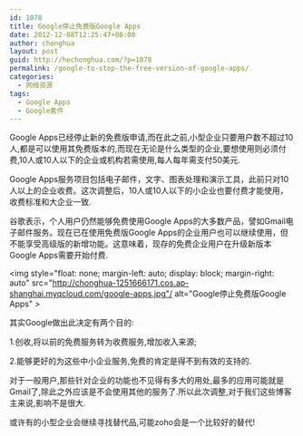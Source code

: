 ```yaml
---
id: 1078
title: Google停止免费版Google Apps
date: 2012-12-08T12:25:47+08:00
author: chonghua
layout: post
guid: http://hechonghua.com/?p=1078
permalink: /google-to-stop-the-free-version-of-google-apps/
categories:
  - 网络资源
tags:
  - Google Apps
  - Google套件
---
```

Google Apps已经停止新的免费版申请,而在此之前,小型企业只要用户数不超过10人,都是可以使用其免费版本的,而现在无论是什么类型的企业,要想使用则必须付费,10人或10人以下的企业或机构若需使用,每人每年需支付50美元.

Google Apps服务项目包括电子邮件，文字、图表处理和演示工具，此前只对10人以上的企业收费。这次调整后，10人或10人以下的小企业也要付费才能使用，收费标准和大企业一致.

<!--more-->

谷歌表示，个人用户仍然能够免费使用Google Apps的大多数产品，譬如Gmail电子邮件服务。现在已在使用免费版Google Apps的企业用户也可以继续使用，但不能享受高级版的新增功能。这意味着，现存的免费企业用户在升级新版本Google Apps需要开始付费.

<img style="float: none; margin-left: auto; display: block; margin-right: auto" src="http://chonghua-1251666171.cos.ap-shanghai.myqcloud.com/google-apps.jpg"/ alt="Google停止免费版Google Apps" >

其实Google做出此决定有两个目的:

1.创收,将以前的免费服务转为收费服务,增加收入来源;

2.能够更好的为这些中小企业服务,免费的肯定是得不到有效的支持的.

对于一般用户,那些针对企业的功能也不见得有多大的用处,最多的应用可能就是Gmail了,除此之外应该是不会使用其他的服务了.所以此次调整,对于我们这些博客主来说,影响不是很大.

或许有的小型企业会继续寻找替代品,可能zoho会是一个比较好的替代!